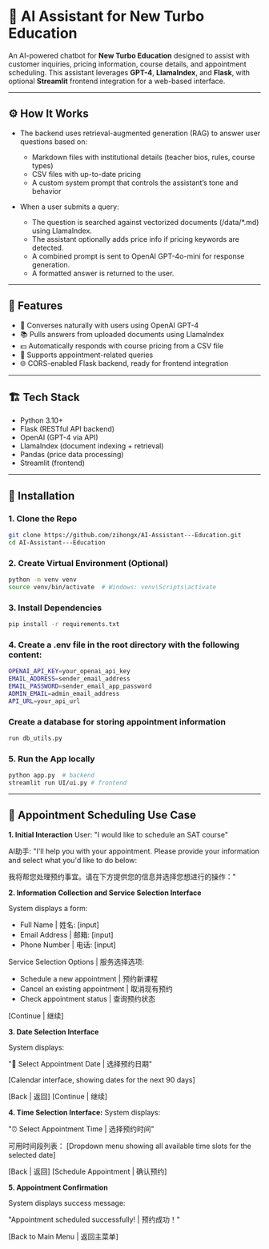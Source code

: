 # 🧠 AI Assistant for New Turbo Education

An AI-powered chatbot for **New Turbo Education** designed to assist with customer inquiries, pricing information, course details, and appointment scheduling. This assistant leverages **GPT-4**, **LlamaIndex**, and **Flask**, with optional **Streamlit** frontend integration for a web-based interface.

---
## ⚙️ How It Works
- The backend uses retrieval-augmented generation (RAG) to answer user questions based on:
    * Markdown files with institutional details (teacher bios, rules, course types)
    * CSV files with up-to-date pricing
    * A custom system prompt that controls the assistant’s tone and behavior

- When a user submits a query:
    * The question is searched against vectorized documents (/data/*.md) using LlamaIndex.
    * The assistant optionally adds price info if pricing keywords are detected.
    * A combined prompt is sent to OpenAI GPT-4o-mini for response generation.
    * A formatted answer is returned to the user.

---

## 🚀 Features

- 🤖 Converses naturally with users using OpenAI GPT-4
- 📚 Pulls answers from uploaded documents using LlamaIndex
- 💵 Automatically responds with course pricing from a CSV file
- 📆 Supports appointment-related queries
- 🌐 CORS-enabled Flask backend, ready for frontend integration

---

## 🏗️ Tech Stack

- Python 3.10+
- Flask (RESTful API backend)
- OpenAI (GPT-4 via API)
- LlamaIndex (document indexing + retrieval)
- Pandas (price data processing)
- Streamlit (frontend)


---

## 🧰 Installation

### 1. Clone the Repo
```bash
git clone https://github.com/zihongx/AI-Assistant---Education.git
cd AI-Assistant---Education
```
### 2. Create Virtual Environment (Optional)
```bash
python -m venv venv
source venv/bin/activate  # Windows: venv\Scripts\activate
```
### 3. Install Dependencies
```bash
pip install -r requirements.txt
```
### 4. Create a .env file in the root directory with the following content:
```bash
OPENAI_API_KEY=your_openai_api_key
EMAIL_ADDRESS=sender_email_address
EMAIL_PASSWORD=sender_email_app_password
ADMIN_EMAIL=admin_email_address
API_URL=your_api_url
```

### Create a database for storing appointment information
```bash
run db_utils.py 
```


### 5. Run the App locally
```bash
python app.py  # backend
streamlit run UI/ui.py # frontend
```


---
## 📌 Appointment Scheduling Use Case 
**1. Initial Interaction**
User: "I would like to schedule an SAT course"

AI助手: "I'll help you with your appointment. Please provide your information and select what you'd like to do below:

我将帮您处理预约事宜。请在下方提供您的信息并选择您想进行的操作："

**2. Information Collection and Service Selection Interface**

System displays a form:

- Full Name | 姓名: [input]
- Email Address | 邮箱: [input]
- Phone Number | 电话: [input]

Service Selection Options | 服务选择选项:

* Schedule a new appointment | 预约新课程
* Cancel an existing appointment | 取消现有预约
* Check appointment status | 查询预约状态

[Continue | 继续] 


**3. Date Selection Interface**

System displays:

"📅 Select Appointment Date | 选择预约日期"

[Calendar interface, showing dates for the next 90 days]

[Back | 返回] [Continue | 继续]


**4. Time Selection Interface:**
System displays:

"⏰ Select Appointment Time | 选择预约时间"

可用时间段列表：
[Dropdown menu showing all available time slots for the selected date]

[Back | 返回] [Schedule Appointment | 确认预约] 


**5. Appointment Confirmation**

System displays success message:

"Appointment scheduled successfully! | 预约成功！"

[Back to Main Menu | 返回主菜单] 

